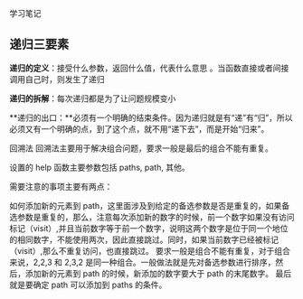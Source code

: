 学习笔记

## 递归三要素

**递归的定义**：接受什么参数，返回什么值，代表什么意思 。当函数直接或者间接调⽤⾃⼰时，则发⽣了递归

**递归的拆解**：每次递归都是为了让问题规模变⼩ 

**递归的出⼝：**必须有⼀个明确的结束条件。因为递归就是有“递”有“归”，所以必须又有一个明确的点，到了这个点，就不用“递下去”，而是开始“归来”。

回溯法
回溯法主要用于解决组合问题，要求一般是最后的组合不能有重复。

设置的 help 函数主要参数包括 paths, path, 其他。

需要注意的事项主要有两点：

如何添加新的元素到 path，这里面涉及到给定的备选参数是否是重复的，如果备选参数是重复的，那么，注意每次添加新的数字的时候，前一个数字如果没有访问标记（visit）,并且当前数字等于前一个数字，说明这两个数字是位于同一个地位的相同数字，不能使用两次，因此直接跳过。同时，如果当前数字已经被标记（visit）,那么不重复访问，也直接跳过。
要求一般是组合不能有重复，对于组合来说，2,2,3 和 2,3,2 是同一种组合。一般做法就是先对备选参数进行排序，然后，添加新的元素到 path 的时候，新添加的数字要大于 path 的末尾数字。
最后就是要确定 path 可以添加到 paths 的条件。
